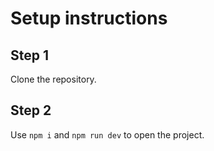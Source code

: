 # Setup instructions 

## Step 1

Clone the repository.

## Step 2

Use `npm i` and `npm run dev` to open the project.